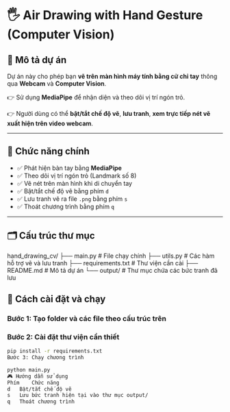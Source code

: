 # 🖐️ Air Drawing with Hand Gesture (Computer Vision)

## 📌 Mô tả dự án

Dự án này cho phép bạn **vẽ trên màn hình máy tính bằng cử chỉ tay** thông qua **Webcam** và **Computer Vision**.

👉 Sử dụng **MediaPipe** để nhận diện và theo dõi vị trí ngón trỏ.

👉 Người dùng có thể **bật/tắt chế độ vẽ**, **lưu tranh**, **xem trực tiếp nét vẽ xuất hiện trên video webcam**.

---

## 🎯 Chức năng chính

- ✅ Phát hiện bàn tay bằng **MediaPipe**
- ✅ Theo dõi vị trí ngón trỏ (Landmark số 8)
- ✅ Vẽ nét trên màn hình khi di chuyển tay
- ✅ Bật/tắt chế độ vẽ bằng phím `d`
- ✅ Lưu tranh vẽ ra file `.png` bằng phím `s`
- ✅ Thoát chương trình bằng phím `q`

---

## 🗂️ Cấu trúc thư mục

hand_drawing_cv/
├── main.py # File chạy chính
├── utils.py # Các hàm hỗ trợ vẽ và lưu tranh
├── requirements.txt # Thư viện cần cài
├── README.md # Mô tả dự án
└── output/ # Thư mục chứa các bức tranh đã lưu

## 🚀 Cách cài đặt và chạy

### Bước 1: Tạo folder và các file theo cấu trúc trên

### Bước 2: Cài đặt thư viện cần thiết

```bash
pip install -r requirements.txt
Bước 3: Chạy chương trình

python main.py
🎮 Hướng dẫn sử dụng
Phím	Chức năng
d	Bật/tắt chế độ vẽ
s	Lưu bức tranh hiện tại vào thư mục output/
q	Thoát chương trình